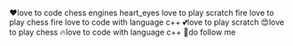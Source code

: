   ❤️love to code chess engines heart_eyes love to play scratch fire love to play chess fire love to code with language c++
   💕love to play scratch 
  😍love to play chess
  🔥love to code with language c++
  🙏do follow me
